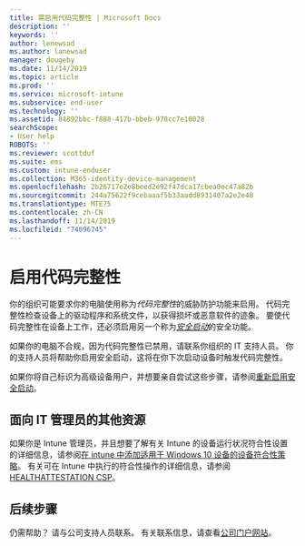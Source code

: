 ```yaml
---
title: 需启用代码完整性 | Microsoft Docs
description: ''
keywords: ''
author: lenewsad
ms.author: lanewsad
manager: dougeby
ms.date: 11/14/2019
ms.topic: article
ms.prod: ''
ms.service: microsoft-intune
ms.subservice: end-user
ms.technology: ''
ms.assetid: 84892bbc-f888-417b-bbeb-978cc7e10028
searchScope:
- User help
ROBOTS: ''
ms.reviewer: scottduf
ms.suite: ems
ms.custom: intune-enduser
ms.collection: M365-identity-device-management
ms.openlocfilehash: 2b26717e2e8beed2e92f47dca17cbea0ec47a82b
ms.sourcegitcommit: 244a75622f9cebaaaf5b33aadd8931407a2e2e48
ms.translationtype: MTE75
ms.contentlocale: zh-CN
ms.lasthandoff: 11/14/2019
ms.locfileid: "74096745"
---
```

# <a name="enable-code-integrity"></a>启用代码完整性

你的组织可能要求你的电脑使用称为*代码完整性*的威胁防护功能来启用。 代码完整性检查设备上的驱动程序和系统文件，以获得损坏或恶意软件的迹象。 要使代码完整性在设备上工作，还必须启用另一个称为[*安全启动*](https://docs.microsoft.com/windows/security/information-protection/secure-the-windows-10-boot-process#secure-boot)的安全功能。

如果你的电脑不合规，因为代码完整性已禁用，请联系你组织的 IT 支持人员。 你的支持人员将帮助你启用安全启动，这将在你下次启动设备时触发代码完整性。 

如果你将自己标识为高级设备用户，并想要亲自尝试这些步骤，请参阅[重新启用安全启动](https://docs.microsoft.com/windows-hardware/manufacture/desktop/disabling-secure-boot#re-enable-secure-boot)。

## <a name="additional-resources-for-it-administrators"></a>面向 IT 管理员的其他资源

如果你是 Intune 管理员，并且想要了解有关 Intune 的设备运行状况符合性设置的详细信息，请参阅[在 intune 中添加适用于 Windows 10 设备的设备符合性策略](https://docs.microsoft.com/intune/protect/compliance-policy-create-windows)。 有关可在 Intune 中执行的符合性操作的详细信息，请参阅[HEALTHATTESTATION CSP](https://docs.microsoft.com/windows/client-management/mdm/healthattestation-csp#step-8-take-appropriate-policy-action-based-on-evaluation-results)。  

## <a name="next-steps"></a>后续步骤

仍需帮助？ 请与公司支持人员联系。 有关联系信息，请查看[公司门户网站](https://go.microsoft.com/fwlink/?linkid=2010980)。
